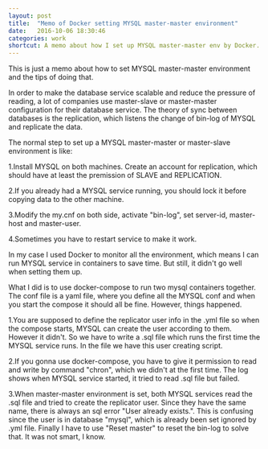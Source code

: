 ```yaml
---
layout: post
title:  "Memo of Docker setting MYSQL master-master environment"
date:   2016-10-06 18:30:46
categories: work
shortcut: A memo about how I set up MYSQL master-master env by Docker...
---
```

This is just a memo about how to set MYSQL master-master environment and the tips of doing that.

In order to make the database service scalable and reduce the pressure of reading, a lot of companies use master-slave or master-master configuration for their database service. The theory of sync between databases is the replication, which listens the change of bin-log of MYSQL and replicate the data.

The normal step to set up a MYSQL master-master or master-slave environment is like:

1.Install MYSQL on both machines. Create an account for replication, which should have at least the premission of SLAVE and REPLICATION.

2.If you already had a MYSQL service running, you should lock it before copying data to the other machine.

3.Modify the my.cnf on both side, activate "bin-log", set server-id, master-host and master-user.

4.Sometimes you have to restart service to make it work.

In my case I used Docker to monitor all the environment, which means I can run MYSQL service in containers to save time. But still, it didn't go well when setting them up.

What I did is to use docker-compose to run two mysql containers together. The conf file is a yaml file, where you define all the MYSQL conf and when you start the compose it should all be fine. However, things happened.

1.You are supposed to define the replicator user info in the .yml file so when the compose starts, MYSQL can create the user according to them. However it didn't. So we have to write a .sql file which runs the first time the MYSQL service runs. In the file we have this user creating script.

2.If you gonna use docker-compose, you have to give it permission to read and write by command "chron", which we didn't at the first time. The log shows when MYSQL service started, it tried to read .sql file but failed.

3.When master-master environment is set, both MYSQL services read the .sql file and tried to create the replicator user. Since they have the same name, there is always an sql error "User already exists.". This is confusing since the user is in database "mysql", which is already been set ignored by .yml file. Finally I have to use "Reset master" to reset the bin-log to solve that. It was not smart, I know.